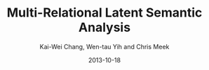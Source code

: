 ---
title: "Multi-Relational Latent Semantic Analysis"
collection: publications
permalink: /publication/2013-10-18-0044
date: 2013-10-18
author: 'Kai-Wei Chang, Wen-tau Yih and Chris Meek'
venue: 'EMNLP-2013'
---